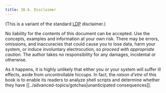 ```yaml
---
title: 38.6. Disclaimer
---
```



(This is a variant of the standard [LDP](http://www.tldp.org) disclaimer.)

No liability for the contents of this document can be accepted. Use the concepts, examples and information at your own risk. There may be errors, omissions, and inaccuracies that could cause you to lose data, harm your system, or induce involuntary electrocution, so _proceed with appropriate caution_. The author takes no responsibility for any damages, incidental or otherwise.

As it happens, it is highly unlikely that either you or your system will suffer ill effects, aside from uncontrollable hiccups. In fact, the _raison d'etre_ of this book is to enable its readers to analyze shell scripts and determine whether they have [[../advanced-topics/gotchas|unanticipated consequences]].
